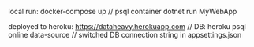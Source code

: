
local run: 
  docker-compose up          // psql container
  dotnet run MyWebApp

deployed to heroku: 
  https://dataheavy.herokuapp.com         // DB: heroku psql online data-source
                                          // switched DB connection string in appsettings.json
